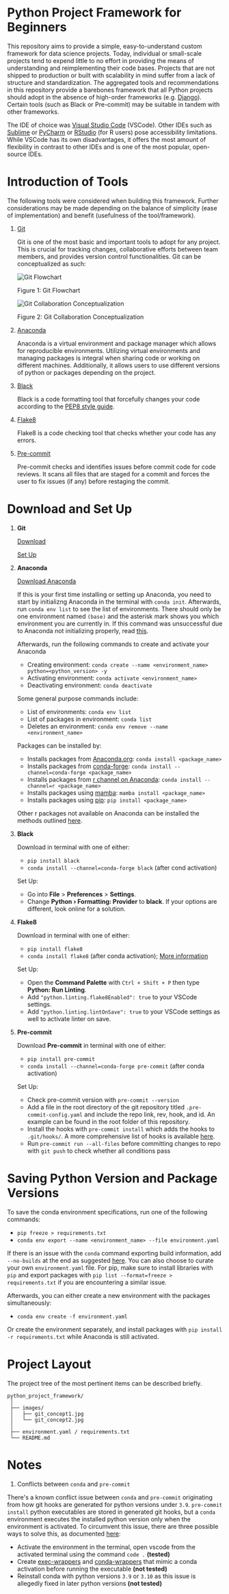 # Python Project Framework for Beginners

This repository aims to provide a simple, easy-to-understand custom framework for data science projects. Today, individual or small-scale projects tend to expend little to no effort in providing the means of understanding and reimplementing their code bases. Projects that are not shipped to production or built with scalability in mind suffer from a lack of structure and standardization. The aggregated tools and recommendations in this repository provide a barebones framework that all Python projects should adopt in the absence of high-order frameworks (e.g. [Django](https://www.djangoproject.com/)). Certain tools (such as Black or Pre-commit) may be suitable in tandem with other frameworks.

The IDE of choice was [Visual Studio Code](https://en.wikipedia.org/wiki/Visual_Studio_Code) (VSCode). Other IDEs such as [Sublime](https://www.sublimetext.com/) or [PyCharm](https://www.jetbrains.com/pycharm/) or [RStudio](https://www.rstudio.com/) (for R users) pose accessibility limitations. While VSCode has its own disadvantages, it offers the most amount of flexibility in contrast to other IDEs and is one of the most popular, open-source IDEs.

# Introduction of Tools

The following tools were considered when building this framework. Further considerations may be made depending on the balance of simplicity (ease of implementation) and benefit (usefulness of the tool/framework).

1. [Git](https://git-scm.com/)

   Git is one of the most basic and important tools to adopt for any project. This is crucial for tracking changes, collaborative efforts between team members, and provides version control functionalities. Git can be conceptualized as such:

   ![Git Flowchart](./images/git_concept1.jpg)

   Figure 1: Git Flowchart

   ![Git Collaboration Conceptualization](./images/git_concept2.jpg)

   Figure 2: Git Collaboration Conceptualization

2. [Anaconda](https://www.anaconda.com/)

   Anaconda is a virtual environment and package manager which allows for reproducible environments. Utilizing virtual environments and managing packages is integral when sharing code or working on different machines. Additionally, it allows users to use different versions of python or packages depending on the project.

3. [Black](https://black.readthedocs.io/en/stable/)

   Black is a code formatting tool that forcefully changes your code according to the [PEP8 style guide](https://www.python.org/dev/peps/pep-0008/).

4. [Flake8](https://flake8.pycqa.org/en/latest/)

   Flake8 is a code checking tool that checks whether your code has any errors.

5. [Pre-commit](https://pre-commit.com/)

   Pre-commit checks and identifies issues before commit code for code reviews. It scans all files that are staged for a commit and forces the user to fix issues (if any) before restaging the commit.

# Download and Set Up

1. **Git**

   [Download](https://git-scm.com/downloads)

   [Set Up](https://git-scm.com/book/en/v2/Getting-Started-First-Time-Git-Setup)

2. **Anaconda**

   [Download Anaconda](https://www.anaconda.com/products/individual)

   If this is your first time installing or setting up Anaconda, you need to start by initializng Anaconda in the terminal with `conda init`. Afterwards, run `conda env list` to see the list of environments. There should only be one environment named `(base)` and the asterisk mark shows you which environment you are currently in. If this command was unsuccessful due to Anaconda not initializing properly, read [this](https://stackoverflow.com/questions/44597662/conda-command-is-not-recognized-on-windows-10).

   Afterwards, run the following commands to create and activate your Anaconda

   - Creating environment: `conda create --name <environment_name> python=<python_version> -y`
   - Activating environment: `conda activate <environment_name>`
   - Deactivating environment: `conda deactivate`

   Some general purpose commands include:

   - List of environments: `conda env list`
   - List of packages in environment: `conda list`
   - Deletes an environment: `conda env remove --name <environment_name>`

   Packages can be installed by:

   - Installs packages from [Anaconda.org](https://anaconda.org/): `conda install <package_name>`
   - Installs packages from [conda-forge](https://conda-forge.org/): `conda install --channel=conda-forge <package_name>`
   - Installs packages from [r channel on Anaconda](https://anaconda.org/r/repo): `conda install --channel=r <package_name>`
   - Installs packages using [mamba](https://mamba.readthedocs.io/en/latest/user_guide/mamba.html#): `mamba install <package_name>`
   - Installs packages using [pip](https://pip.pypa.io/en/stable/cli/pip_install/): `pip install <package_name>`

   Other r packages not available on Anaconda can be installed the methods outlined [here](https://stackoverflow.com/questions/34705917/how-to-install-r-packages-that-are-not-available-in-r-essentials).

3. **Black**

   Download in terminal with one of either:

   - `pip install black`
   - `conda install --channel=conda-forge black` (after cond activation)

   Set Up:

   - Go into **File** > **Preferences** > **Settings**.
   - Change **Python › Formatting: Provider** to **black**. If your options are different, look online for a solution.

4. **Flake8**

   Download in terminal with one of either:

   - `pip install flake8`
   - `conda install flake8` (after conda activation); [More information](https://code.visualstudio.com/docs/python/linting)

   Set Up:

   - Open the **Command Palette** with `Ctrl + Shift + P` then type **Python: Run Linting**.
   - Add `"python.linting.flake8Enabled": true` to your VSCode settings.
   - Add `"python.linting.lintOnSave": true` to your VSCode settings as well to activate linter on save.

5. **Pre-commit**

   Download **Pre-commit** in terminal with one of either:

   - `pip install pre-commit`
   - `conda install --channel=conda-forge pre-commit` (after conda activation)

   Set Up:

   - Check pre-commit version with `pre-commit --version`
   - Add a file in the root directory of the git repository titled `.pre-commit-config.yaml` and include the repo link, rev, hook, and id. An example can be found in the root folder of this repository.
   - Install the hooks with `pre-commit install` which adds the hooks to `.git/hooks/`. A more comprehensive list of hooks is available [here](https://pre-commit.com/hooks.html).
   - Run `pre-commit run --all-files` before committing changes to repo with `git push` to check whether all conditions pass

# Saving Python Version and Package Versions

To save the conda environment specifications, run one of the following commands:

- `pip freeze > requirements.txt`
- `conda env export --name <environment_name> --file environment.yaml`

If there is an issue with the `conda` command exporting build information, add `--no-builds` at the end as suggested [here](https://stackoverflow.com/questions/55554431/conda-fails-to-create-environment-from-yml). You can also choose to curate your own `environment.yaml` file. For pip, make sure to install libraries with `pip` and export packages with `pip list --format=freeze > requirements.txt` if you are encountering a similar issue.

Afterwards, you can either create a new environment with the packages simultaneously:

- `conda env create -f environment.yaml`

Or create the environment separately, and install packages with `pip install -r requirements.txt` while Anaconda is still activated.

# Project Layout

The project tree of the most pertinent items can be described briefly.

    python_project_framework/
     │
     ├── images/
     │   ├── git_concept1.jpg
     │   └── git_concept2.jpg
     │
     ├── environment.yaml / requirements.txt
     └── README.md

# Notes

1. Conflicts between `conda` and `pre-commit`

There's a known conflict issue between `conda` and `pre-commit` originating from how git hooks are generated for python versions under `3.9`. `pre-commit install` python executables are stored in generated git hooks, but a `conda` environment executes the installed python version only when the environment is activated. To circumvent this issue, there are three possible ways to solve this, as documented [here](https://github.com/conda-forge/pre-commit-feedstock/issues/9):

- Activate the environment in the terminal, open vscode from the activated terminal using the command `code .` **(tested)**
- Create [exec-wrappers](https://github.com/gqmelo/exec-wrappers) and [conda-wrappers](https://github.com/conda-forge/conda-wrappers-feedstock) that mimic a conda activation before running the executable **(not tested)**
- Reinstall conda with python versions `3.9` or `3.10` as this issue is allegedly fixed in later python versions **(not tested)**
